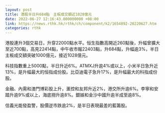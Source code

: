 ```yaml
---
layout: post
title: 港股半日升684點　主板成交額近1028億元
date: 2022-06-27 12:16:43.000000000 +08:00
link: https://news.rthk.hk/rthk/ch/component/k2/1654892-20220627.htm
categories: rthk
---
```


港股連升3個交易日，升穿22000點水平。恒生指數高開近260點後，升幅曾擴大至近700點，高見22414點，中午收市報22403點，升684點，升幅逾3%，半日主板成交額突破1000億元，接近1028億元。

科技指數重上5000點，半日升近6%。ATMXJ升逾4%或以上，小米半日急升近13%，是升幅最大的恒指成份股。比亞迪電子急升17%，是升幅最大的科指成份股。

金融、內需和澳門博彩股上升，滙控和友邦升近2%，港交所升逾6%。李寧和安踏升逾9%或以上，海底撈升逾8%。銀娛和金沙中國升逾半成至逾8%。

信義光能發盈警，股價逆市跌逾2%，是半日表現最差的藍籌股。
